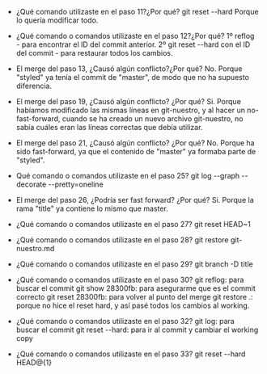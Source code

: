 - ¿Qué comando utilizaste en el paso 11?¿Por qué?
git reset --hard
Porque lo quería modificar todo.

- ¿Qué comando o comandos utilizaste en el paso 12?¿Por qué?
1º reflog - para encontrar el ID del commit anterior.
2º git reset --hard con el ID del commit - para restaurar todos los cambios.

- El merge del paso 13, ¿Causó algún conflicto?¿Por qué?
No. Porque "styled" ya tenía el commit de "master", de modo que no ha supuesto
 diferencia.

- El merge del paso 19, ¿Causó algún conflicto? ¿Por qué?
Si. Porque habíamos modificado las mismas líneas en git-nuestro, y al hacer 
un no-fast-forward, cuando se ha creado un nuevo archivo git-nuestro, 
no sabía cuáles eran las líneas correctas que debía utilizar.

- El merge del paso 21, ¿Causó algún conflicto? ¿Por qué?
No. Porque ha sido fast-forward, ya que el contenido de "master" ya formaba
parte de "styled".

- Qué comando o comandos utilizaste en el paso 25?
git log --graph --decorate --pretty=oneline

- El merge del paso 26, ¿Podría ser fast forward? ¿Por qué?
Si. Porque la rama "title" ya contiene lo mismo que master.

- ¿Qué comando o comandos utilizaste en el paso 27?
git reset HEAD~1

- ¿Qué comando o comandos utilizaste en el paso 28?
git restore git-nuestro.md

- ¿Qué comando o comandos utilizaste en el paso 29?
git branch -D title

- ¿Qué comando o comandos utilizaste en el paso 30?
git reflog: para buscar el commit
git show 28300fb: para asegurarme que es el commit correcto
git reset 28300fb: para volver al punto del merge
git restore .: porque no hice el reset hard, y así pasé todos los cambios al working.

- ¿Qué comando o comandos utilizaste en el paso 32?
git log: para buscar el commit
git reset --hard: para ir al commit y cambiar el working copy

- ¿Qué comando o comandos utilizaste en el paso 33?
git reset --hard HEAD@{1}

